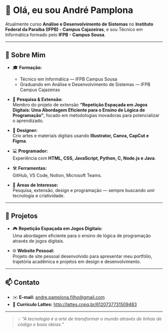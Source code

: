 # 👋 Olá, eu sou **André Pamplona**

Atualmente curso **Análise e Desenvolvimento de Sistemas** no **Instituto Federal da Paraíba (IFPB) - Campus Cajazeiras**, e sou Técnico em Informática formado pelo **IFPB - Campus Sousa**.

---

## 🚀 Sobre Mim

- 🎓 **Formação:**  
  - Técnico em Informática — IFPB Campus Sousa  
  - Graduando em Análise e Desenvolvimento de Sistemas — IFPB Campus Cajazeiras

- 🔬 **Pesquisa & Extensão:**  
  Membro do projeto de extensão **“Repetição Espaçada em Jogos Digitais: Uma Abordagem Eficiente para o Ensino de Lógica de Programação”**, focado em metodologias inovadoras para potencializar o aprendizado.

- 🎨 **Designer:**  
  Crio artes e materiais digitais usando **Illustrator, Canva, CapCut e Figma**.

- 💻 **Programador:**  
  Experiência com **HTML, CSS, JavaScript, Python, C, Node.js e Java**.

- 🛠️ **Ferramentas:**  
  GitHub, VS Code, Notion, Microsoft Teams.

- 🎯 **Áreas de Interesse:**  
  Pesquisa, extensão, design e programação — sempre buscando unir tecnologia e criatividade.

---

## 📂 Projetos

- 🎮 **Repetição Espaçada em Jogos Digitais:**  
  Uma abordagem eficiente para o ensino de lógica de programação através de jogos digitais.

- 🌐 **Website Pessoal:**  
  Projeto de site pessoal desenvolvido para apresentar meu portfólio, trajetória acadêmica e projetos em design e desenvolvimento.

---

## 📫 Contato

- ✉️ **E-mail:** andre.pamplona.filho@gmail.com
- 📄 **Currículo Lattes:** http://lattes.cnpq.br/6120737731509483

---

> 💡 *“A tecnologia é a arte de transformar o mundo através de linhas de código e boas ideias.”*

